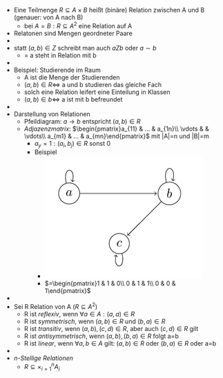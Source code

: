 - Eine Teilmenge $R\subseteq A\times B$ heißt (binäre) Relation zwischen A und B (genauer: von A nach B)
	- bei $A=B:R\subseteq A^2$ eine Relation auf A
- Relatonen sind Mengen geordneter Paare
-
- statt $(a,b)\in Z$ schreibt man auch $aZb$ oder $a\sim b$
	- = a steht in Relation mit b
-
- Beispiel: Studierende im Raum
	- A ist die Menge der Studierenden
	- $(a,b)\in R\Leftrightarrow$ a und b studieren das gleiche Fach
	- solch eine Relation leifert eine Einteilung in Klassen
	- $(a,b)\in b\Leftrightarrow$ a ist mit b befreundet
-
- Darstellung von Relationen
	- Pfeildiagram: $a\rightarrow b$ entspricht $(a,b)\in R$
	- *Adjazenzmatrix*: $\begin{pmatrix}a_{11} & ... & a_{1n}\\ \vdots &  & \vdots\\ a_{m1} & ... & a_{mn}\end{pmatrix}$ mit |A|=n und |B|=m
		- $a_{y}=1:(a_{i},b_{j})\in R$ sonst 0
		- Beispiel
			- ![image.png](../assets/image_1730292413093_0.png)
			- $=\begin{pmatrix}1 & 1 & 0\\ 0 & 1 & 1\\ 0 & 0 & 1\end{pmatrix}$
-
- Sei R Relation von A ($R\subseteq A^2$)
	- R ist *reflexiv*, wenn $\forall a\in A:(a,a)\in R$
	- R ist *symmetrisch*, wenn $(a,b)\in R$ und $(b,a)\in R$
	- R ist *transitiv*, wenn $(a,b),(c,d)\in R$, aber auch $(c,d)\in R$ gilt
	- R ist *antisymmetrisch*, wenn $(a,b),(b,a)\in R$ folgt a=b
	- R ist *linear*, wenn $\forall a,b\in A$ gilt: $(a,b)\in R$ oder $(b,a)\in R$ oder a=b
-
- *n-Stellige Relationen*
	- $R\subseteq\times_{i=1}^{n}A_{i}$